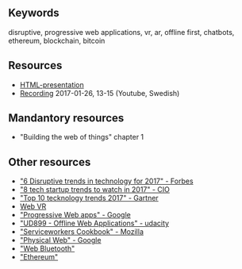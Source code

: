 ## Keywords
disruptive, progressive web applications, vr, ar, offline first, chatbots, ethereum, blockchain, bitcoin

## Resources
- [HTML-presentation](https://rawgit.com/1dv527/syllabus/master/lectures/01-webplatform/index.html#/)
- [Recording](https://youtu.be/l5x-Axv4-j0) 2017-01-26, 13-15 (Youtube, Swedish)

## Mandantory resources
- "Building the web of things" chapter 1

## Other resources
- ["6 Disruptive trends in technology for 2017" - Forbes](http://www.forbes.com/sites/mnewlands/2016/08/31/6-disruptive-trends-in-technology-for-2017)
- ["8 tech startup trends to watch in 2017" - CIO](http://www.cio.com/article/3145457/startups/8-tech-startup-trends-to-watch-in-2017.html)
- ["Top 10 tecknology trends 2017" - Gartner](http://www.gartner.com/smarterwithgartner/gartners-top-10-technology-trends-2017/)
- [Web VR](https://webvr.info/)
- ["Progressive Web apps" - Google](https://developers.google.com/web/progressive-web-apps/)
- ["UD899 - Offline Web Applications" - udacity](https://classroom.udacity.com/courses/ud899)
- ["Serviceworkers Cookbook" - Mozilla](https://serviceworke.rs/)
- ["Physical Web" - Google](https://google.github.io/physical-web/)
- ["Web Bluetooth"](https://webbluetoothcg.github.io/web-bluetooth/)
- ["Ethereum"](https://ethereum.org)
